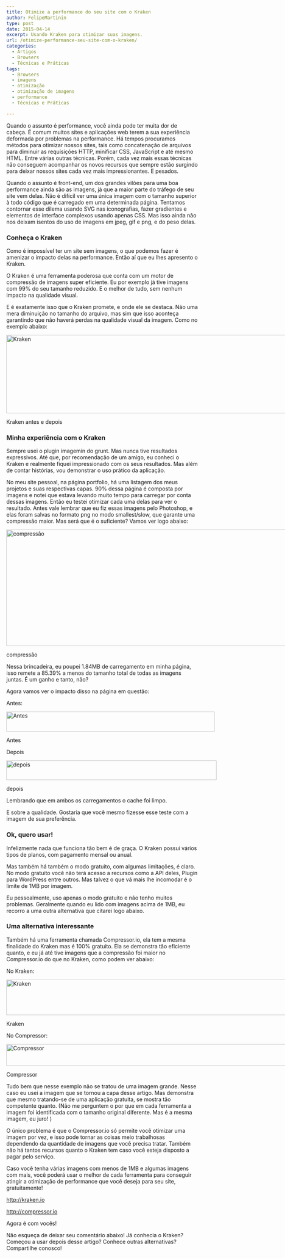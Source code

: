 ```yaml
---
title: Otimize a performance do seu site com o Kraken
author: FelipeMartinin
type: post
date: 2015-04-14
excerpt: Usando Kraken para otimizar suas imagens.
url: /otimize-performance-seu-site-com-o-kraken/
categories:
  - Artigos
  - Browsers
  - Técnicas e Práticas
tags:
  - Browsers
  - imagens
  - otimização
  - otimização de imagens
  - performance
  - Técnicas e Práticas

---
```

Quando o assunto é performance, você ainda pode ter muita dor de cabeça. É comum muitos sites e aplicações web terem a sua experiência deformada por problemas na performance. Há tempos procuramos métodos para otimizar nossos sites, tais como concatenação de arquivos para diminuir as requisições HTTP, minificar CSS, JavaScript e até mesmo HTML. Entre várias outras técnicas. Porém, cada vez mais essas técnicas não conseguem acompanhar os novos recursos que sempre estão surgindo para deixar nossos sites cada vez mais impressionantes. E pesados.

Quando o assunto é front-end, um dos grandes vilões para uma boa performance ainda são as imagens, já que a maior parte do tráfego de seu site vem delas. Não é difícil ver uma única imagem com o tamanho superior à todo código que é carregado em uma determinada página. Tentamos contornar esse dilema usando SVG nas iconografias, fazer gradientes e elementos de interface complexos usando apenas CSS. Mas isso ainda não nos deixam isentos do uso de imagens em jpeg, gif e png, e do peso delas.

### Conheça o Kraken

Como é impossível ter um site sem imagens, o que podemos fazer é amenizar o impacto delas na performance. Então aí que eu lhes apresento o Kraken.

O Kraken é uma ferramenta poderosa que conta com um motor de compressão de imagens super eficiente. Eu por exemplo já tive imagens com 99% do seu tamanho reduzido. E o melhor de tudo, sem nenhum impacto na qualidade visual.

E é exatamente isso que o Kraken promete, e onde ele se destaca. Não uma mera diminuição no tamanho do arquivo, mas sim que isso aconteça garantindo que não haverá perdas na qualidade visual da imagem. Como no exemplo abaixo:

<div style="width: 766px" class="wp-caption alignnone">
  <img class="" src="http://s29.postimg.org/kh32i0mg7/kraken_before_and_after.jpg" alt="Kraken" width="756" height="205" />
  
  <p class="wp-caption-text">
    Kraken antes e depois
  </p>
</div>

### Minha experiência com o Kraken

Sempre usei o plugin imagemin do grunt. Mas nunca tive resultados expressivos. Até que, por recomendação de um amigo, eu conheci o Kraken e realmente fiquei impressionado com os seus resultados. Mas além de contar histórias, vou demonstrar o uso prático da aplicação.

No meu site pessoal, na página portfolio, há uma listagem dos meus projetos e suas respectivas capas. 90% dessa página é composta por imagens e notei que estava levando muito tempo para carregar por conta dessas imagens. Então eu testei otimizar cada uma delas para ver o resultado. Antes vale lembrar que eu fiz essas imagens pelo Photoshop, e elas foram salvas no formato png no modo smallest/slow, que garante uma compressão maior. Mas será que é o suficiente? Vamos ver logo abaixo:

<div style="width: 760px" class="wp-caption alignnone">
  <img class="" src="http://s12.postimg.org/j3s0bu43h/compress_o.png" alt="compressão" width="750" height="305" />
  
  <p class="wp-caption-text">
    compressão
  </p>
</div>

Nessa brincadeira, eu poupei 1.84MB de carregamento em minha página, isso remete a 85.39% a menos do tamanho total de todas as imagens juntas. É um ganho e tanto, não?

Agora vamos ver o impacto disso na página em questão:

Antes:

<div style="width: 557px" class="wp-caption alignnone">
  <img class="" src="http://s30.postimg.org/6l234x6cx/kraken_antes.jpg" alt="Antes" width="547" height="52" />
  
  <p class="wp-caption-text">
    Antes
  </p>
</div>

Depois

<div style="width: 562px" class="wp-caption alignnone">
  <img class="" src="http://s30.postimg.org/wun5npsa9/kraken_depois.jpg" alt="depois" width="552" height="51" />
  
  <p class="wp-caption-text">
    depois
  </p>
</div>

Lembrando que em ambos os carregamentos o cache foi limpo.

E sobre a qualidade. Gostaria que você mesmo fizesse esse teste com a imagem de sua preferência.

### Ok, quero usar!

Infelizmente nada que funciona tão bem é de graça. O Kraken possui vários tipos de planos, com pagamento mensal ou anual.

Mas também há também o modo gratuito, com algumas limitações, é claro. No modo gratuito você não terá acesso a recursos como a API deles, Plugin para WordPress entre outros. Mas talvez o que vá mais lhe incomodar é o limite de 1MB por imagem.

Eu pessoalmente, uso apenas o modo gratuito e não tenho muitos problemas. Geralmente quando eu lido com imagens acima de 1MB, eu recorro a uma outra alternativa que citarei logo abaixo.

### Uma alternativa interessante

Também há uma ferramenta chamada Compressor.io, ela tem a mesma finalidade do Kraken mas é 100% gratuito. Ela se demonstra tão eficiente quanto, e eu já até tive imagens que a compressão foi maior no Compressor.io do que no Kraken, como podem ver abaixo:

No Kraken:

<div style="width: 898px" class="wp-caption alignnone">
  <img class="" src="http://s10.postimg.org/okddqy9gp/compressao_no_kraken.png" alt="Kraken" width="888" height="93" />
  
  <p class="wp-caption-text">
    Kraken
  </p>
</div>

No Compressor:

<div style="width: 838px" class="wp-caption alignnone">
  <img class="" src="http://s10.postimg.org/h346bqjxl/compressao_no_compressor.png" alt="Compressor" width="828" height="57" />
  
  <p class="wp-caption-text">
    Compressor
  </p>
</div>

Tudo bem que nesse exemplo não se tratou de uma imagem grande. Nesse caso eu usei a imagem que se tornou a capa desse artigo. Mas demonstra que mesmo tratando-se de uma aplicação gratuita, se mostra tão competente quanto. (Não me perguntem o por que em cada ferramenta a imagem foi identificada com o tamanho original diferente. Mas é a mesma imagem, eu juro! )

O único problema é que o Compressor.io só permite você otimizar uma imagem por vez, e isso pode tornar as coisas meio trabalhosas dependendo da quantidade de imagens que você precisa tratar. Também não há tantos recursos quanto o Kraken tem caso você esteja disposto a pagar pelo serviço.

Caso você tenha várias imagens com menos de 1MB e algumas imagens com mais, você poderá usar o melhor de cada ferramenta para conseguir atingir a otimização de performance que você deseja para seu site, gratuitamente!

<a title="Kraken" href="http://kraken.io" target="_blank">http://kraken.io</a>

<a title="Compressor" href="http://compressor.io" target="_blank">http://compressor.io</a>

Agora é com vocês!

Não esqueça de deixar seu comentário abaixo! Já conhecia o Kraken? Começou a usar depois desse artigo? Conhece outras alternativas? Compartilhe conosco!